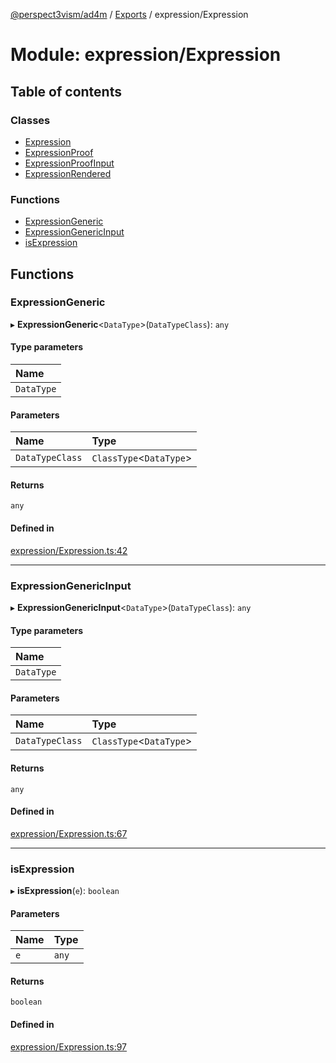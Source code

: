 [@perspect3vism/ad4m](../README.md) / [Exports](../modules.md) / expression/Expression

# Module: expression/Expression

## Table of contents

### Classes

- [Expression](../classes/expression_Expression.Expression.md)
- [ExpressionProof](../classes/expression_Expression.ExpressionProof.md)
- [ExpressionProofInput](../classes/expression_Expression.ExpressionProofInput.md)
- [ExpressionRendered](../classes/expression_Expression.ExpressionRendered.md)

### Functions

- [ExpressionGeneric](expression_Expression.md#expressiongeneric)
- [ExpressionGenericInput](expression_Expression.md#expressiongenericinput)
- [isExpression](expression_Expression.md#isexpression)

## Functions

### ExpressionGeneric

▸ **ExpressionGeneric**<`DataType`\>(`DataTypeClass`): `any`

#### Type parameters

| Name |
| :------ |
| `DataType` |

#### Parameters

| Name | Type |
| :------ | :------ |
| `DataTypeClass` | `ClassType`<`DataType`\> |

#### Returns

`any`

#### Defined in

[expression/Expression.ts:42](https://github.com/perspect3vism/ad4m/blob/d9ddd7e2/core/src/expression/Expression.ts#L42)

___

### ExpressionGenericInput

▸ **ExpressionGenericInput**<`DataType`\>(`DataTypeClass`): `any`

#### Type parameters

| Name |
| :------ |
| `DataType` |

#### Parameters

| Name | Type |
| :------ | :------ |
| `DataTypeClass` | `ClassType`<`DataType`\> |

#### Returns

`any`

#### Defined in

[expression/Expression.ts:67](https://github.com/perspect3vism/ad4m/blob/d9ddd7e2/core/src/expression/Expression.ts#L67)

___

### isExpression

▸ **isExpression**(`e`): `boolean`

#### Parameters

| Name | Type |
| :------ | :------ |
| `e` | `any` |

#### Returns

`boolean`

#### Defined in

[expression/Expression.ts:97](https://github.com/perspect3vism/ad4m/blob/d9ddd7e2/core/src/expression/Expression.ts#L97)
